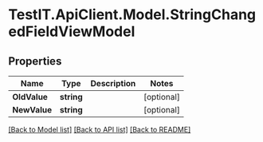 # TestIT.ApiClient.Model.StringChangedFieldViewModel

## Properties

Name | Type | Description | Notes
------------ | ------------- | ------------- | -------------
**OldValue** | **string** |  | [optional] 
**NewValue** | **string** |  | [optional] 

[[Back to Model list]](../README.md#documentation-for-models) [[Back to API list]](../README.md#documentation-for-api-endpoints) [[Back to README]](../README.md)


